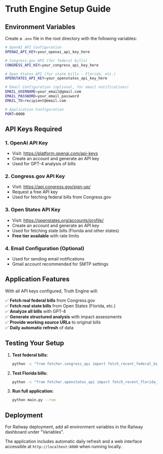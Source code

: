 # Truth Engine Setup Guide

## Environment Variables

Create a `.env` file in the root directory with the following variables:

```bash
# OpenAI API Configuration
OPENAI_API_KEY=your_openai_api_key_here

# Congress.gov API (for federal bills)
CONGRESS_API_KEY=your_congress_api_key_here

# Open States API (for state bills - Florida, etc.)
OPENSTATES_API_KEY=your_openstates_api_key_here

# Email Configuration (optional, for email notifications)
EMAIL_USERNAME=your_email@gmail.com
EMAIL_PASSWORD=your_email_password
EMAIL_TO=recipient@email.com

# Application Configuration
PORT=8000
```

## API Keys Required

### 1. OpenAI API Key
- Visit: https://platform.openai.com/api-keys
- Create an account and generate an API key
- Used for GPT-4 analysis of bills

### 2. Congress.gov API Key
- Visit: https://api.congress.gov/sign-up/
- Request a free API key
- Used for fetching federal bills from Congress.gov

### 3. Open States API Key
- Visit: https://openstates.org/accounts/profile/
- Create an account and generate an API key
- Used for fetching state bills (Florida and other states)
- **Free tier available** with rate limits

### 4. Email Configuration (Optional)
- Used for sending email notifications
- Gmail account recommended for SMTP settings

## Application Features

With all API keys configured, Truth Engine will:

✅ **Fetch real federal bills** from Congress.gov  
✅ **Fetch real state bills** from Open States (Florida, etc.)  
✅ **Analyze all bills** with GPT-4  
✅ **Generate structured analysis** with impact assessments  
✅ **Provide working source URLs** to original bills  
✅ **Daily automatic refresh** of data  

## Testing Your Setup

1. **Test federal bills:**
   ```bash
   python -c "from fetcher.congress_api import fetch_recent_federal_bills; print(len(fetch_recent_federal_bills(2)))"
   ```

2. **Test Florida bills:**
   ```bash
   python -c "from fetcher.openstates_api import fetch_recent_florida_bills; print(len(fetch_recent_florida_bills(2)))"
   ```

3. **Run full application:**
   ```bash
   python main.py --run
   ```

## Deployment

For Railway deployment, add all environment variables in the Railway dashboard under "Variables".

The application includes automatic daily refresh and a web interface accessible at `http://localhost:8000` when running locally. 